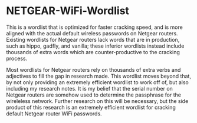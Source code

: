 # NETGEAR-WiFi-Wordlist
This is a wordlist that is optimized for faster cracking speed, and is more aligned with the actual default wireless passwords on Netgear routers.  Existing wordlists for Netgear routers lack words that are in production, such as hippo, gadfly, and vanilla; these inferior wordlists instead include thousands of extra words which are counter-productive to the cracking process.

Most wordlists for Netgear routers rely on thousands of extra verbs and adjectives to fill the gap in research made.  This wordlist moves beyond that, by not only providing an extremely efficient wordlist to work off of, but also including my research notes.  It is my belief that the serial number on Netgear routers are somehow used to determine the passphrase for the wireleless network.  Further research on this will be necessary, but the side product of this research is an extremely efficient wordlist for cracking default Netgear router WiFi passwords.
